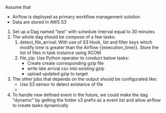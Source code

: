 
Assume that 
- Airflow is deployed as primary workflow management solution
- Data are stored in AWS S3

1. Set up a Dag named "test" with schedule interval equal to 30 minutes
2. The whole dag should be compose of a few tasks:
   1. detect_file_arrival: With use of S3 Hook, list and filter keys which modify time is greater than the Airflow {{execution_time}}. Store the list of files in task instance using XCOM
   2. file_zip: Use Python operator to conduct below tasks:
      - Create create corresponding gzip file
      - write late arrival csv into existing gzip
      - upload updated gzip to target
3. The other jobs that depends on the output should be configurated like:
   - Use S3 sensor to detect existance of file
   - 
4. To handle new defined event in the future, we could make the dag "dynamic" by getting the folder s3 prefix as a event list and allow airflow to create tasks dynamically
